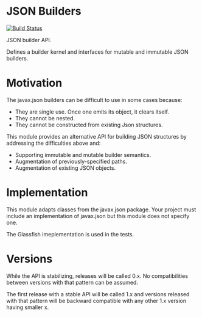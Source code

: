 JSON Builders
=============

[![Build Status](https://travis-ci.org/banjocreek/java-builder-json.svg?branch=master)](https://travis-ci.org/banjocreek/java-builder-json)

JSON builder API. 

Defines a builder kernel and interfaces for mutable and
immutable JSON builders.


# Motivation

The javax.json builders can be difficult to use in some
cases because:

* They are single use. Once one emits its object, it clears
  itself.
* They cannot be nested.
* They cannot be constructed from existing Json structures.

This module provides an alternative API for building JSON
structures by addressing the difficulties above and:

* Supporting immutable and mutable builder semantics.
* Augmentation of previously-specified paths.
* Augmentation of existing JSON objects.

# Implementation

This module adapts classes from the javax.json package. Your
project must include an implementation of javax.json but this
module does not specify one.

The Glassfish imeplementation is used in the tests.

# Versions

While the API is stabilizing, releases will be called 0.x.
No compatibilities between versions with that pattern can be assumed.

The first release with a stable API will be called 1.x and versions
released with that pattern will be backward compatible with
any other 1.x version having smaller x.



